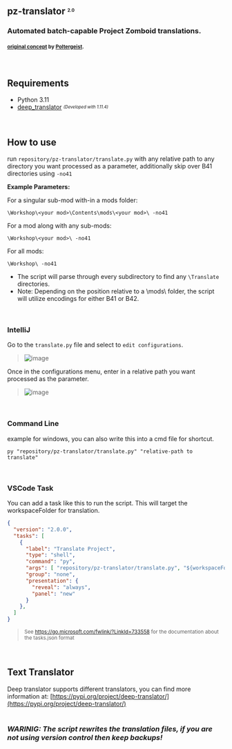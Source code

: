 ## pz-translator <sup><sub><sup><sub>2.0</sup></sub></sup></sub>
### Automated batch-capable Project Zomboid translations.
#### <sup>[original concept](https://github.com/Poltergeist-PZ-Modding/pz-translator) by [Poltergeist](https://github.com/Poltergeist-ix).</sup>  
<br/>

## Requirements

- Python 3.11
- [deep_translator](https://pypi.org/project/deep-translator/) <sup><sub>*(Developed with 1.11.4)*</sup></sub>  
<br/>

## How to use

run `repository/pz-translator/translate.py` with any relative path to any directory you want processed as a parameter, additionally skip over B41 directories using `-no41`

**Example Parameters:**

For a singular sub-mod with-in a mods folder:
```
\Workshop\<your mod>\Contents\mods\<your mod>\ -no41
```
For a mod along with any sub-mods:
```
\Workshop\<your mod>\ -no41
```
For all mods:
```
\Workshop\ -no41
```

- The script will parse through every subdirectory to find any `\Translate` directories.
- Note: Depending on the position relative to a \mods\ folder, the script will utilize  encodings for either B41 or B42.  
<br/>

### IntelliJ
Go to the `translate.py` file and select to `edit configurations`.
> ![image](https://github.com/user-attachments/assets/371e67be-9af6-4a9a-9642-06c18ed054c4)

Once in the configurations menu, enter in a relative path you want processed as the parameter.

> ![image](https://github.com/user-attachments/assets/9e0a0cbf-4aa6-49f6-bd3c-7f35745960a1)  
<br/>

### Command Line
example for windows, you can also write this into a cmd file for shortcut.
```
py "repository/pz-translator/translate.py" "relative-path to translate"
```  
<br/>

### VSCode Task

You can add a task like this to run the script. This will target the workspaceFolder for translation.
```json
{
  "version": "2.0.0",
  "tasks": [
    {
      "label": "Translate Project",
      "type": "shell",
      "command": "py",
      "args": [ "repository/pz-translator/translate.py", "${workspaceFolder}" ],
      "group": "none",
      "presentation": {
        "reveal": "always",
        "panel": "new"
      }
    },
  ]
}

```
> <sup>See https://go.microsoft.com/fwlink/?LinkId=733558 for the documentation about the tasks.json format</sup>  
<br/>

## Text Translator

Deep translator supports different translators, you can find more information at: [https://pypi.org/project/deep-translator/](https://pypi.org/project/deep-translator/)  
<br/>

### *WARINIG: The script rewrites the translation files, if you are not using version control then keep backups!*
